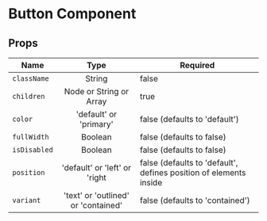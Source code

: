 # Button Component

<!-- STORY -->

## Props

| Name        | Type           | Required  |
| ------------- |:-------------:| -----|
| `className`     | String | false |
| `children`    | Node or String or Array      |   true |
| `color`| 'default' or 'primary'      |   false (defaults to 'default') |
| `fullWidth`| Boolean      |   false (defaults to false) |
| `isDisabled`| Boolean      |   false (defaults to false) |
| `position`| 'default' or 'left' or 'right   |   false (defaults to 'default', defines position of elements inside |
| `variant`| 'text' or 'outlined' or 'contained'     |   false (defaults to 'contained') |
